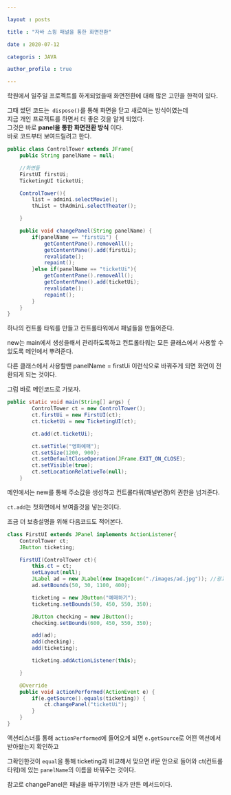 ```yaml
---

layout : posts

title : "자바 스윙 패널을 통한 화면전환"

date : 2020-07-12

categoris : JAVA

author_profile : true

---
```


학원에서 일주일 프로젝트를 하게되었을때 화면전환에 대해 많은 고민을 한적이 있다.  


그때 썼던 코드는` dispose()`를 통해 화면을 닫고 새로여는 방식이였는데   
지금 개인 프로젝트를 하면서 더 좋은 것을 알게 되었다.  
그것은 바로 **panel을 통한 화면전환 방식** 이다.  
바로 코드부터 보여드릴려고 한다.  
```java
public class ControlTower extends JFrame{
	public String panelName = null;

	//화면들
	FirstUI firstUi;
	TicketingUI ticketUi;

	ControlTower(){
		list = admini.selectMovie();
		thList = thAdmini.selectTheater();

	}

	public void changePanel(String panelName) {
		if(panelName == "firstUi") {
			getContentPane().removeAll();
			getContentPane().add(firstUi);
			revalidate();
			repaint();
		}else if(panelName == "ticketUi"){
			getContentPane().removeAll();
			getContentPane().add(ticketUi);
			revalidate();
			repaint();
		}
	}
}

```

하나의 컨트롤 타워를 만들고 컨트롤타워에서 패널들을 만들어준다.  

new는 main에서 생성을해서 관리하도록하고 컨트롤타워는 모든 클래스에서 사용할 수있도록 메인에서 뿌려준다.  

다른 클래스에서 사용할땐 panelName = firstUi 이런식으로 바꿔주게 되면 화면이 전환되게 되는 것이다.  

그럼 바로 메인코드로 가보자.  


```java
public static void main(String[] args) {
		ControlTower ct = new ControlTower();
		ct.firstUi = new FirstUI(ct);
		ct.ticketUi = new TicketingUI(ct);

		ct.add(ct.ticketUi);

		ct.setTitle("영화예매");
		ct.setSize(1200, 900);
		ct.setDefaultCloseOperation(JFrame.EXIT_ON_CLOSE);
		ct.setVisible(true);
		ct.setLocationRelativeTo(null);
	}

```

메인에서는 new를 통해 주소값을 생성하고 컨트롤타워(패널변경)의 권한을 넘겨준다.  

`ct.add`는 첫화면에서 보여줄것을 넣는것이다.  

조금 더 보충설명을 위해 다음코드도 적어본다.  


```java
class FirstUI extends JPanel implements ActionListener{
	ControlTower ct;
	JButton ticketing;

	FirstUI(ControlTower ct){
		this.ct = ct;
		setLayout(null);
		JLabel ad = new JLabel(new ImageIcon("./images/ad.jpg")); //광고
		ad.setBounds(50, 30, 1100, 400);

		ticketing = new JButton("예매하기");
		ticketing.setBounds(50, 450, 550, 350);

		JButton checking = new JButton();
		checking.setBounds(600, 450, 550, 350);

		add(ad);
		add(checking);
		add(ticketing);

		ticketing.addActionListener(this);

	}

	@Override
	public void actionPerformed(ActionEvent e) {
		if(e.getSource().equals(ticketing)) {
			ct.changePanel("ticketUi");
		}
	}
}
```

액션리스너를 통해 `actionPerformed`에 들어오게 되면 `e.getSource`로 어떤 액션에서 받아왔는지 확인하고

그확인한것이 `equal`을 통해 ticketing과 비교해서 맞으면 if문 안으로 들어와 ct(컨트롤타워)에 있는 `panelName`의 이름을 바꿔주는 것이다.  

참고로 changePanel은 패널을 바꾸기위한 내가 만든 메서드이다.
